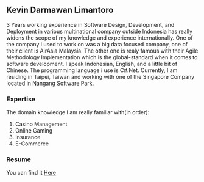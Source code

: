 ## Kevin Darmawan Limantoro

3 Years working experience in Software Design, Development, and Deployment
in various multinational company outside Indonesia has really widens the scope of my knowledge and experience 
internationally. One of the company i used to work on was a big data focused company, one of their client is AirAsia Malaysia. The other one is realy famous with their Agile Methodology Implementation which is the global-standard when it comes to software development. I speak Indonesian, English, and a little bit of Chinese. The programming language i use is C#.Net. Currently, I am residing in Taipei, Taiwan and working with one of the Singapore Company located in Nangang Software Park.

### Expertise
The domain knowledge I am really familiar with(in order):
1. Casino Management
2. Online Gaming
3. Insurance 
4. E-Commerce

### Resume
You can find it [Here](https://www.dropbox.com/s/kqkfv9mociceaup/Resume%20Kevin.pdf?dl=0)
